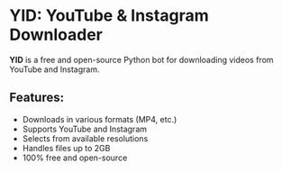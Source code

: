# YID: YouTube & Instagram Downloader

**YID** is a free and open-source Python bot for downloading videos from YouTube and Instagram.

## Features:

* Downloads in various formats (MP4, etc.)
* Supports YouTube and Instagram
* Selects from available resolutions
* Handles files up to 2GB
* 100% free and open-source
